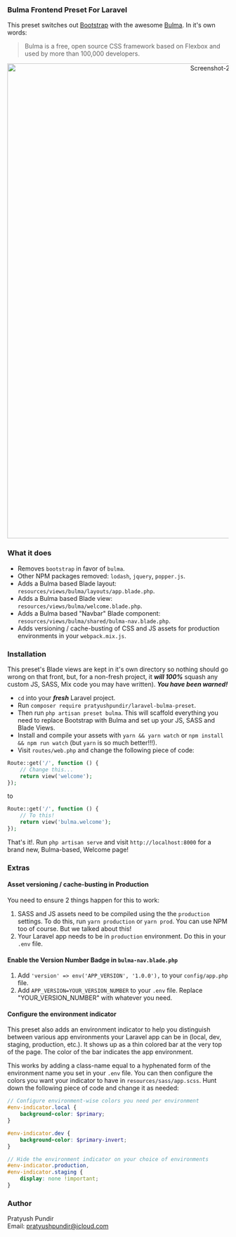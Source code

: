 ### Bulma Frontend Preset For Laravel

This preset switches out [Bootstrap](https://getbootstrap.com/) with the awesome [Bulma](https://bulma.io/). In it's own words:
 > Bulma is a free, open source CSS framework based on Flexbox and used by more than 100,000 developers.

<p align="center">
  <img width="1080" src="https://i.ibb.co/P4nkwgz/Screenshot-2018-12-16-at-3-06-07-PM.png" alt="Screenshot-2018-12-16-at-3-06-07-PM" border="0">
</p>
 
### What it does
 - Removes ````bootstrap```` in favor of ````bulma````.
 - Other NPM packages removed: ```lodash```, ````jquery````, ````popper.js````.
 - Adds a Bulma based Blade layout: ````resources/views/bulma/layouts/app.blade.php````.
 - Adds a Bulma based Blade view: ````resources/views/bulma/welcome.blade.php````.
 - Adds a Bulma based "Navbar" Blade component: ````resources/views/bulma/shared/bulma-nav.blade.php````.
 - Adds versioning / cache-busting of CSS and JS assets for production environments in your ````webpack.mix.js````.
 
 
### Installation
 This preset's Blade views are kept in it's own directory so nothing should go wrong on that front, but, for a non-fresh project, it ***will 100%*** squash any custom JS, SASS, Mix code you may have written). ___You have been warned!___
 
 - ````cd```` into your ***fresh*** Laravel project.
 - Run ````composer require pratyushpundir/laravel-bulma-preset````.
 - Then run `````php artisan preset bulma`````. This will scaffold everything you need to replace Bootstrap with Bulma and set up your JS, SASS and Blade Views.
 - Install and compile your assets with ````yarn && yarn watch```` or ````npm install && npm run watch```` (but ```yarn``` is so much better!!!).
 - Visit ````routes/web.php```` and change the following piece of code:
 
 ````php
 Route::get('/', function () {
     // Change this...
     return view('welcome');
 });
 ````
 
 to
 
 ````php
 Route::get('/', function () {
     // To this!
     return view('bulma.welcome');
 });
 ````
That's it!. Run ````php artisan serve```` and visit ```http://localhost:8000``` for a brand new, Bulma-based, Welcome page! 

### Extras
#### Asset versioning / cache-busting in Production
You need to ensure 2 things happen for this to work:
 1. SASS and JS assets need to be compiled using the the ````production```` settings. To do this, run ````yarn production```` or ````yarn prod````. You can use NPM too of course. But we talked about this! 
 2. Your Laravel app needs to be in ````production```` environment. Do this in your ````.env```` file.

#### Enable the Version Number Badge in ````bulma-nav.blade.php````
 1. Add ````'version' => env('APP_VERSION', '1.0.0'),```` to your ```config/app.php``` file.
 2. Add ````APP_VERSION=YOUR_VERSION_NUMBER```` to your ````.env```` file. Replace "YOUR_VERSION_NUMBER" with whatever you need.

#### Configure the environment indicator
This preset also adds an environment indicator to help you distinguish between various app environments your Laravel app can be in (local, dev, staging, production, etc.). It shows up as a thin colored bar at the very top of the page. The color of the bar indicates the app environment.

This works by adding a class-name equal to a hyphenated form of the environment name you set in your ````.env```` file. You can then configure the colors you want your indicator to have in ````resources/sass/app.scss````. Hunt down the following piece of code and change it as needed:
````scss
// Configure environment-wise colors you need per environment
#env-indicator.local {
    background-color: $primary;
}

#env-indicator.dev {
    background-color: $primary-invert;
}

// Hide the environment indicator on your choice of environments
#env-indicator.production,
#env-indicator.staging {
    display: none !important;
}
````
 

### Author
Pratyush Pundir   
Email: pratyushpundir@icloud.com
